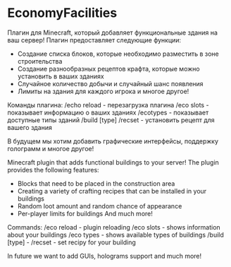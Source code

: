 # EconomyFacilities

Плагин для Minecraft, который добавляет функциональные здания на ваш сервер! Плагин предоставляет следующие функции:
- Создание списка блоков, которые необходимо разместить в зоне строительства
- Создание разнообразных рецептов крафта, которые можно установить в ваших зданиях
- Случайное количество добычи и случайный шанс появления
- Лимиты на здания для каждого игрока и многое другое!
  
Команды плагина:
/echo reload - перезагрузка плагина
/eco slots - показывает информацию о ваших зданиях
/ecotypes - показывает доступные типы зданий 
/build [type] 
/recset - установить рецепт для вашего здания

В будущем мы хотим добавить графические интерфейсы, поддержку голограмм и многое другое!

Minecraft plugin that adds functional buildings to your server!
The plugin provides the following features:
- Blocks that need to be placed in the construction area
- Creating a variety of crafting recipes that can be installed in your buildings
- Random loot amount and random chance of appearance
- Per-player limits for buildings
And much more!

Commands:
/eco reload - plugin reloading
/eco slots - shows information about your buildings
/eco types - shows available types of buildings
/build [type] -
/recset - set recipy for your building

In future we want to add GUIs, holograms support and much more!
